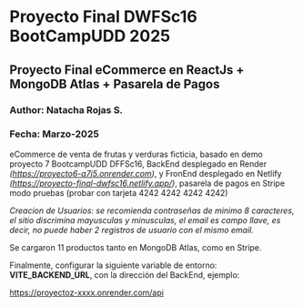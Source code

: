 # Proyecto Final DWFSc16 BootCampUDD 2025

## Proyecto Final eCommerce en ReactJs + MongoDB Atlas + Pasarela de Pagos

### Author: Natacha Rojas S.

### Fecha: Marzo-2025

eCommerce de venta de frutas y verduras ficticia, basado en demo proyecto 7 BootcampUDD DFFSc16, BackEnd desplegado en Render *(https://proyecto6-a7j5.onrender.com)*, y FronEnd desplegado en Netlify *(https://proyecto-final-dwfsc16.netlify.app/)*, pasarela de pagos en Stripe modo pruebas (probar con tarjeta 4242 4242 4242 4242)

*Creacion de Usuarios: se recomienda contraseñas de minimo 8 caracteres, el sitio discrimina mayusculas y minusculas, el email es campo llave, es decir, no puede haber 2 registros de usuario con el mismo email.*

Se cargaron 11 productos tanto en MongoDB Atlas, como en Stripe.

Finalmente, configurar la siguiente variable de entorno:
**VITE_BACKEND_URL**, con la dirección del BackEnd, ejemplo:

https://proyectoz-xxxx.onrender.com/api

